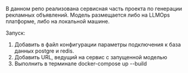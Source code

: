В данном репо реализована сервисная часть проекта по генерации рекламных объявлений. Модель размещается либо на LLMOps платформе, либо на локальной машине.

Запуск:
1. Добавить в файл конфигурации параметры подключения к база данных postgre и redis.
2. Добавить URL, ведущий на сервис с запущенной моделью
3. Выполнить в терминале docker-compose up --build